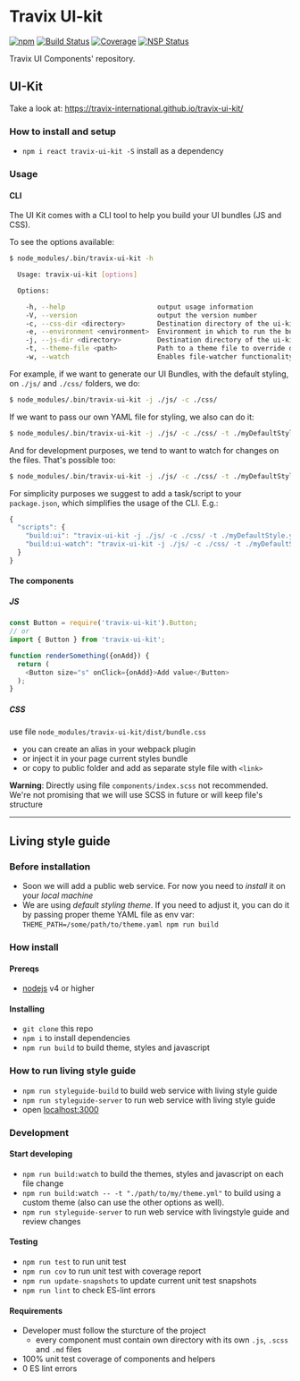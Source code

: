# Travix UI-kit

[![npm](https://img.shields.io/npm/v/travix-ui-kit.svg)](https://www.npmjs.com/package/travix-ui-kit) [![Build Status](https://img.shields.io/travis/Travix-International/travix-ui-kit/master.svg)](http://travis-ci.org/Travix-International/travix-ui-kit) [![Coverage](https://img.shields.io/coveralls/Travix-International/travix-ui-kit.svg)](https://coveralls.io/github/Travix-International/travix-ui-kit) [![NSP Status](https://nodesecurity.io/orgs/travix-international-bv/projects/4757808e-0ffc-47dd-9c82-c48e782631dd/badge)](https://nodesecurity.io/orgs/travix-international-bv/projects/4757808e-0ffc-47dd-9c82-c48e782631dd)

Travix UI Components' repository.

## UI-Kit
Take a look at: https://travix-international.github.io/travix-ui-kit/

### How to install and setup
- `npm i react travix-ui-kit -S` install as a dependency

### Usage

#### CLI

The UI Kit comes with a CLI tool to help you build your UI bundles (JS and CSS).

To see the options available:

```bash
$ node_modules/.bin/travix-ui-kit -h

  Usage: travix-ui-kit [options]

  Options:

    -h, --help                       output usage information
    -V, --version                    output the version number
    -c, --css-dir <directory>        Destination directory of the ui-kit.css
    -e, --environment <environment>  Environment in which to run the build
    -j, --js-dir <directory>         Destination directory of the ui-kit.js
    -t, --theme-file <path>          Path to a theme file to override default UI Kit styles
    -w, --watch                      Enables file-watcher functionality
```

For example, if we want to generate our UI Bundles, with the default styling, on `./js/` and `./css/` folders,
we do:

```bash
$ node_modules/.bin/travix-ui-kit -j ./js/ -c ./css/
```

If we want to pass our own YAML file for styling, we also can do it:

```bash
$ node_modules/.bin/travix-ui-kit -j ./js/ -c ./css/ -t ./myDefaultStyle.yml
```

And for development purposes, we tend to want to watch for changes on the files.
That's possible too:

```bash
$ node_modules/.bin/travix-ui-kit -j ./js/ -c ./css/ -t ./myDefaultStyle.yml -w
```


For simplicity purposes we suggest to add a task/script to your `package.json`,
which simplifies the usage of the CLI. E.g.:

```js
{
  "scripts": {
    "build:ui": "travix-ui-kit -j ./js/ -c ./css/ -t ./myDefaultStyle.yml",
    "build:ui-watch": "travix-ui-kit -j ./js/ -c ./css/ -t ./myDefaultStyle.yml -w",
  }
}
```

#### The components

##### JS
 ```javascript
 const Button = require('travix-ui-kit').Button;
 // or
 import { Button } from 'travix-ui-kit';

 function renderSomething({onAdd}) {
   return (
     <Button size="s" onClick={onAdd}>Add value</Button>
   );
 }
 ```
##### CSS
use file `node_modules/travix-ui-kit/dist/bundle.css`
- you can create an alias in your webpack plugin
- or inject it in your page current styles bundle
- or copy to public folder and add as separate style file with `<link>`

**Warning**: Directly using file `components/index.scss` not recommended. We're not promising that we will use SCSS in future or will keep file's structure

---

## Living style guide

### Before installation
- Soon we will add a public web service. For now you need to *install* it on your *local machine*
- We are using *default styling theme*. If you need to adjust it, you can do it by passing proper theme YAML file as env var:
  `THEME_PATH=/some/path/to/theme.yaml npm run build`

### How install

#### Prereqs
- [nodejs](https://nodejs.org/en/) v4 or higher

#### Installing
- `git clone` this repo
- `npm i` to install dependencies
- `npm run build` to build theme, styles and javascript

### How to run living style guide
- `npm run styleguide-build` to build web service with living style guide
- `npm run styleguide-server` to run web service with living style guide
- open [localhost:3000](http://localhost:3000/)

### Development

#### Start developing

- `npm run build:watch` to build the themes, styles and javascript on each file change
- `npm run build:watch -- -t "./path/to/my/theme.yml"` to build using a custom theme (also can use the other options as well).
- `npm run styleguide-server` to run web service with livingstyle guide and review changes

#### Testing

- `npm run test` to run unit test
- `npm run cov` to run unit test with coverage report
- `npm run update-snapshots` to update current unit test snapshots
- `npm run lint` to check ES-lint errors

#### Requirements


- Developer must follow the sturcture of the project
  - every component must contain own directory with its own `.js`, `.scss` and `.md` files
- 100% unit test coverage of components and helpers
- 0 ES lint errors
